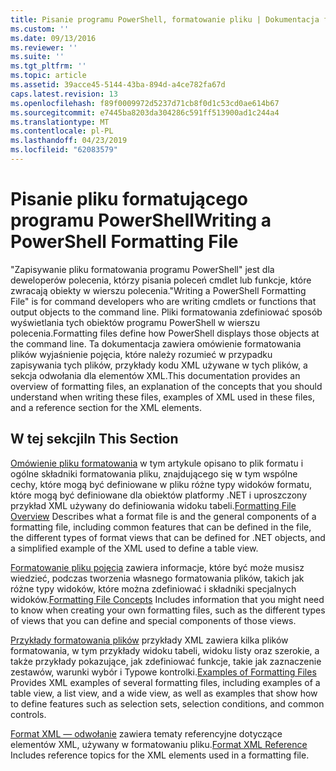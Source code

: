 ```yaml
---
title: Pisanie programu PowerShell, formatowanie pliku | Dokumentacja firmy Microsoft
ms.custom: ''
ms.date: 09/13/2016
ms.reviewer: ''
ms.suite: ''
ms.tgt_pltfrm: ''
ms.topic: article
ms.assetid: 39acce45-5144-43ba-894d-a4ce782fa67d
caps.latest.revision: 13
ms.openlocfilehash: f89f0009972d5237d71cb8f0d1c53cd0ae614b67
ms.sourcegitcommit: e7445ba8203da304286c591ff513900ad1c244a4
ms.translationtype: MT
ms.contentlocale: pl-PL
ms.lasthandoff: 04/23/2019
ms.locfileid: "62083579"
---
```

# <a name="writing-a-powershell-formatting-file"></a><span data-ttu-id="865bd-102">Pisanie pliku formatującego programu PowerShell</span><span class="sxs-lookup"><span data-stu-id="865bd-102">Writing a PowerShell Formatting File</span></span>

<span data-ttu-id="865bd-103">"Zapisywanie pliku formatowania programu PowerShell" jest dla deweloperów polecenia, którzy pisania poleceń cmdlet lub funkcje, które zwracają obiekty w wierszu polecenia.</span><span class="sxs-lookup"><span data-stu-id="865bd-103">"Writing a PowerShell Formatting File" is for command developers who are writing cmdlets or functions that output objects to the command line.</span></span> <span data-ttu-id="865bd-104">Pliki formatowania zdefiniować sposób wyświetlania tych obiektów programu PowerShell w wierszu polecenia.</span><span class="sxs-lookup"><span data-stu-id="865bd-104">Formatting files define how PowerShell displays those objects at the command line.</span></span> <span data-ttu-id="865bd-105">Ta dokumentacja zawiera omówienie formatowania plików wyjaśnienie pojęcia, które należy rozumieć w przypadku zapisywania tych plików, przykłady kodu XML używane w tych plików, a sekcja odwołania dla elementów XML.</span><span class="sxs-lookup"><span data-stu-id="865bd-105">This documentation provides an overview of formatting files, an explanation of the concepts that you should understand when writing these files, examples of XML used in these files, and a reference section for the XML elements.</span></span>

## <a name="in-this-section"></a><span data-ttu-id="865bd-106">W tej sekcji</span><span class="sxs-lookup"><span data-stu-id="865bd-106">In This Section</span></span>

<span data-ttu-id="865bd-107">[Omówienie pliku formatowania](./formatting-file-overview.md) w tym artykule opisano to plik formatu i ogólne składniki formatowania pliku, znajdującego się w tym wspólne cechy, które mogą być definiowane w pliku różne typy widoków formatu, które mogą być definiowane dla obiektów platformy .NET i uproszczony przykład XML używany do definiowania widoku tabeli.</span><span class="sxs-lookup"><span data-stu-id="865bd-107">[Formatting File Overview](./formatting-file-overview.md) Describes what a format file is and the general components of a formatting file, including common features that can be defined in the file, the different types of format views that can be defined for .NET objects, and a simplified example of the XML used to define a table view.</span></span>

<span data-ttu-id="865bd-108">[Formatowanie pliku pojęcia](./formatting-file-concepts.md) zawiera informacje, które być może musisz wiedzieć, podczas tworzenia własnego formatowania plików, takich jak różne typy widoków, które można zdefiniować i składniki specjalnych widoków.</span><span class="sxs-lookup"><span data-stu-id="865bd-108">[Formatting File Concepts](./formatting-file-concepts.md) Includes information that you might need to know when creating your own formatting files, such as the different types of views that you can define and special components of those views.</span></span>

<span data-ttu-id="865bd-109">[Przykłady formatowania plików](./examples-of-formatting-files.md) przykłady XML zawiera kilka plików formatowania, w tym przykłady widoku tabeli, widoku listy oraz szerokie, a także przykłady pokazujące, jak zdefiniować funkcje, takie jak zaznaczenie zestawów, warunki wybór i Typowe kontrolki.</span><span class="sxs-lookup"><span data-stu-id="865bd-109">[Examples of Formatting Files](./examples-of-formatting-files.md) Provides XML examples of several formatting files, including examples of a table view, a list view, and a wide view, as well as examples that show how to define features such as selection sets, selection conditions, and common controls.</span></span>

<span data-ttu-id="865bd-110">[Format XML — odwołanie](./format-schema-xml-reference.md) zawiera tematy referencyjne dotyczące elementów XML, używany w formatowaniu pliku.</span><span class="sxs-lookup"><span data-stu-id="865bd-110">[Format XML Reference](./format-schema-xml-reference.md) Includes reference topics for the XML elements used in a formatting file.</span></span>
